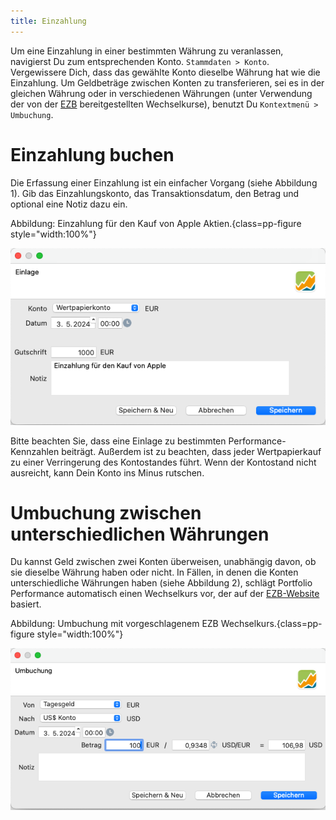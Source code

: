```yaml
---
title: Einzahlung
---
```


Um eine Einzahlung in einer bestimmten Währung zu veranlassen, navigierst Du zum entsprechenden Konto. `Stammdaten > Konto`. Vergewissere Dich, dass das gewählte Konto dieselbe Währung hat wie die Einzahlung. Um Geldbeträge zwischen Konten zu transferieren, sei es in der gleichen Währung oder in verschiedenen Währungen (unter Verwendung der von der [EZB](https://data.ecb.europa.eu/currency-converter) bereitgestellten Wechselkurse), benutzt Du `Kontextmenü > Umbuchung`.

# Einzahlung buchen

Die Erfassung einer Einzahlung ist ein einfacher Vorgang (siehe Abbildung 1). Gib das Einzahlungskonto, das Transaktionsdatum, den Betrag und optional eine Notiz dazu ein.

Abbildung: Einzahlung für den Kauf von Apple Aktien.{class=pp-figure style="width:100%"}

![](../images/einlage.png)

Bitte beachten Sie, dass eine Einlage zu bestimmten Performance-Kennzahlen beiträgt. Außerdem ist zu beachten, dass jeder Wertpapierkauf zu einer Verringerung des Kontostandes führt. Wenn der Kontostand nicht ausreicht, kann Dein Konto ins Minus rutschen.

# Umbuchung zwischen unterschiedlichen Währungen

Du kannst Geld zwischen zwei Konten überweisen, unabhängig davon, ob sie dieselbe Währung haben oder nicht. In Fällen, in denen die Konten unterschiedliche Währungen haben (siehe Abbildung 2), schlägt Portfolio Performance automatisch einen Wechselkurs vor, der auf der [EZB-Website](https://data.ecb.europa.eu/currency-converter) basiert.

Abbildung: Umbuchung mit vorgeschlagenem EZB Wechselkurs.{class=pp-figure style="width:100%"}

![](../images/umbuchung-ungleiche-waehrung.png)